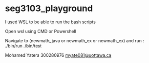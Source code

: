 # seg3103_playground

I used WSL to be able to run the bash scripts

Open wsl using CMD or  Powershell

Navigate to (newmath_java or newmath_ex or newmath_ex) and run : 
   ./bin/run
   ./bin/test

Mohamed Yatera
300280976
myate081@uottawa.ca
